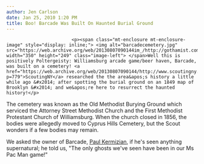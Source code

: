 ```yaml
---
author: Jen Carlson
date: Jan 25, 2010 1:20 PM
title: Boo! Barcade Was Built On Haunted Burial Ground
---
```



                            
                            
                            
                            <p><span class="mt-enclosure mt-enclosure-image" style="display: inline;"> <img alt="barcadecemetery.jpg" src="https://web.archive.org/web/20130807090144im_/http://gothamist.com/attachments/arts_jen/barcadecemetery.jpg" width="350" height="249" class="image-left"> </span>Well this is positively Poltergeisty: Williamsburg arcade game/beer haven, Barcade, was built on a cemetery! <a href="https://web.archive.org/web/20130807090144/http://www.scoutingny.com/?p=779">ScoutingNY</a> researched the the area&apos;s history a little while ago &#x2014; after spotting the burial ground on an 1849 map of Brooklyn &#x2014; and we&apos;re here to resurrect the haunted history!</p>

<p>The cemetery was known as the Old Methodist Burying Ground which serviced the Attorney Street Methodist Church and the First Methodist Protestant Church of Williamsburg. When the church closed in 1856, the bodies were allegedly moved to Cyprus Hills Cemetery, but the Scout wonders if a few bodies may remain.</p>

<p>We asked the owner of Barcade, <a href="https://web.archive.org/web/20130807090144/http://gothamist.com/2006/05/08/paul_kermizian.php">Paul Kermizian</a>, if he&apos;s seen anything supernatural; he told us, &quot;The only ghosts we&apos;ve seen have been in our Ms Pac Man game!&quot;</p>
                            
                            
                            